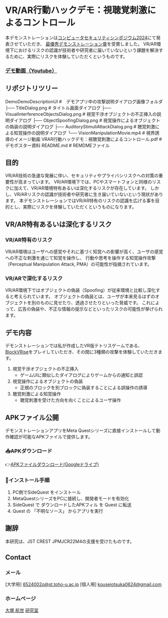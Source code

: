 # VR/AR行動ハックデモ：視聴覚刺激によるコントロール
本デモンストレーションは[コンピュータセキュリティシンポジウム2024](https://www.iwsec.org/css/2024/)にて発表させていただき、
[最優秀デモンストレーション章](https://www.iwsec.org/css/2024/demo.html)を受賞しました。
VR/AR環境下におけるリスクの認識が技術者や研究者に届いていないという課題を解決するために、実際にリスクを体験していただくというものです。

### [デモ動画（Youtube）](https://youtube.com/shorts/airwTGzU2PU?feature=share)

## リポジトリツリー
DemoDemoDescriptionUI                             #　デモアプリ中の攻撃説明ダイアログ画像フォルダ
├── TitleDialog.png                                   # タイトル画面ダイアログ
├── VisualInterferenceObjectsDialog.png               # 視覚干渉オブジェクトの不正挿入の説明ダイアログ
├── ObjectSpoofingDialog.png                          # 視覚操作によるオブジェクトの偽装の説明ダイアログ
├── AuditoryStimuliAttackDialog.png                   # 聴覚刺激による知覚操作の説明ダイアログ
└── VisionManipulationMovie.mp4                       # 視界誘導のイメージ動画
VRAR行動ハックデモ：視聴覚刺激によるコントロール.pdf  # デモポスター資料
README.md                                         # REMDMEファイル

## 目的
VR/AR技術の急速な発展に伴い、セキュリティやプライバシリスクへの対策の重要性が高まっています。
VR/AR環境下では、PCやスマートフォンと同様のリスクに加えて、VR/AR環境特有あるいは深化するリスクが存在しています。
しかし、VR/ARリスクの認識が技術者や研究者に生き届いていないという現状があります。
本デモンストレーションではVR/AR特有のリスクの認識を広げる事を目的とし、実際にリスクを体験していただくというものになります。

## VR/AR特有あるいは深化するリスク
### VR/AR特有のリスク
VR/AR環境はユーザへの感覚やそれに基づく知覚への影響が高く、ユーザの感覚への不正な刺激を通じて知覚を操作し、
行動や思考を操作する知覚操作攻撃（Perceptual Manipulation Attack, PMA）の可能性が指摘されています。

### VR/ARで深化するリスク
VR/AR環境下ではオブジェクトの偽装（Spoofing）が従来環境と比較し深化すると考えられています。
オブジェクトの偽装とは、ユーザが本来見るはずのオブジェクトを別のものに見せたり、透過させたりといった脅威です。
これによって、広告の偽装や、不正な情報の提示などといったリスクの可能性が挙げられます。

## デモ内容
デモンストレーションでは私が作成したVR版テトリスゲームである、[BlockVRise](https://github.com/KouseiOtsuka0624/BlockVRise)をプレイしていただき、その間に3種類の攻撃を体験していただきます。
1. 視覚干渉オブジェクトの不正挿入
    - ゲームUIに類似したダイアログによりゲームからの通知と誤認
2. 視覚操作によるオブジェクトの偽装
    - 正規のブロックを別ブロックに偽装することによる誤操作の誘導
3. 聴覚刺激による知覚操作
    - 聴覚刺激を受けた方向を向くことによるユーザ操作

## APKファイル公開
デモンストレーションアプリをMeta Questシリーズに直接インストールして動作確認が可能なAPKファイルで提供します。

### 📥APKダウンロード
👉[APKファイルダウンロード(Googleドライブ)](https://drive.google.com/drive/folders/1__wIQU-s2xulIWDXcCV3t1dl0UiLxCiO?usp=drive_link)

### 📌インストール手順
1. PC側でSideQuest をインストール
2. MetaQuestシリーズをPCに接続し、開発者モードを有効化
3. SideQuest で ダウンロードしたAPKフィル を Quest に転送
4. Quest の 「不明なソース」 からアプリを実行

## 謝辞
本研究は、JST CREST JPMJCR22M4の支援を受けたものです。

## Contact
### メール
[大学用] 6524002o@st.toho-u.ac.jp
[個人用] kouseiotsuka0624@gmail.com
### ホームページ
[大塚 航世](https://faceted-caboc-521.notion.site/19a382a9ae56801ba863eb2a26cf5902)
[研究室](https://www.klab.is.sci.toho-u.ac.jp/)
